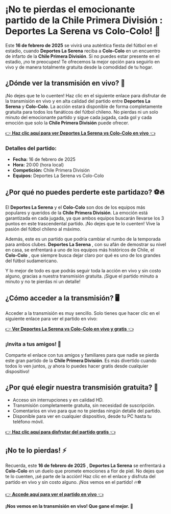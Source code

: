 # ¡No te pierdas el emocionante partido de la **Chile Primera División** : Deportes La Serena vs Colo-Colo! 🎉

Este **16 de febrero de 2025** se vivirá una auténtica fiesta del fútbol en el estadio, cuando **Deportes La Serena** reciba a **Colo-Colo** en un encuentro de infarto de la **Chile Primera División**. Si no puedes estar presente en el estadio, ¡no te preocupes! Te ofrecemos la mejor opción para seguirlo en vivo y de manera totalmente gratuita desde la comodidad de tu hogar.

## ¿Dónde ver la transmisión en vivo? 🎥

¡No dejes que te lo cuenten! Haz clic en el siguiente enlace para disfrutar de la transmisión en vivo y en alta calidad del partido entre **Deportes La Serena** y **Colo-Colo**. La acción estará disponible de forma completamente gratuita para todos los fanáticos del fútbol chileno. No pierdas ni un solo minuto del emocionante partido y sigue cada jugada, cada gol y cada emoción que solo la **Chile Primera División** puede ofrecer.

[👉 **Haz clic aquí para ver Deportes La Serena vs Colo-Colo en vivo** 👈](https://tinyurl.com/livestreamfreeo?st=Deportes+La+Serena+vs+Colo-Colo&si=gh)

### Detalles del partido:

- **Fecha:** 16 de febrero de 2025
- **Hora:** 20:00 (hora local)
- **Competición:** Chile Primera División
- **Equipos:** Deportes La Serena vs Colo-Colo

## ¿Por qué no puedes perderte este partidazo? ⚽️🔥

El **Deportes La Serena** y el **Colo-Colo** son dos de los equipos más populares y queridos de la **Chile Primera División**. La emoción está garantizada en cada jugada, ya que ambos equipos buscarán llevarse los 3 puntos en este trascendental partido. ¡No dejes que te lo cuenten! Vive la pasión del fútbol chileno al máximo.

Además, este es un partido que podría cambiar el rumbo de la temporada para ambos clubes. **Deportes La Serena** , con su afán de demostrar su nivel en casa, se enfrentará a uno de los equipos más históricos de Chile, el **Colo-Colo** , que siempre busca dejar claro por qué es uno de los grandes del fútbol sudamericano.

Y lo mejor de todo es que podrás seguir toda la acción en vivo y sin costo alguno, gracias a nuestra transmisión gratuita. ¡Sigue el partido minuto a minuto y no te pierdas ni un detalle!

## ¿Cómo acceder a la transmisión? 🖥️

Acceder a la transmisión es muy sencillo. Solo tienes que hacer clic en el siguiente enlace para ver el partido en vivo:

[👉 **Ver Deportes La Serena vs Colo-Colo en vivo y gratis** 👈](https://tinyurl.com/livestreamfreeo?st=Deportes+La+Serena+vs+Colo-Colo&si=gh)

### ¡Invita a tus amigos! 🤗

Comparte el enlace con tus amigos y familiares para que nadie se pierda este gran partido de la **Chile Primera División**. Es más divertido cuando todos lo ven juntos, ¡y ahora lo puedes hacer gratis desde cualquier dispositivo!

## ¿Por qué elegir nuestra transmisión gratuita? 🎯

- Acceso sin interrupciones y en calidad HD.
- Transmisión completamente gratuita, sin necesidad de suscripción.
- Comentarios en vivo para que no te pierdas ningún detalle del partido.
- Disponible para ver en cualquier dispositivo, desde tu PC hasta tu teléfono móvil.

[👉 **Haz clic aquí para disfrutar del partido gratis** 👈](https://tinyurl.com/livestreamfreeo?st=Deportes+La+Serena+vs+Colo-Colo&si=gh)

## ¡No te lo pierdas! ⚡

Recuerda, este **16 de febrero de 2025** , **Deportes La Serena** se enfrentará a **Colo-Colo** en un duelo que promete emociones a flor de piel. No dejes que te lo cuenten, ¡sé parte de la acción! Haz clic en el enlace y disfruta del partido en vivo y sin costo alguno. ¡Nos vemos en el partido! 🔥⚽️

[👉 **Accede aquí para ver el partido en vivo** 👈](https://tinyurl.com/livestreamfreeo?st=Deportes+La+Serena+vs+Colo-Colo&si=gh)

**¡Nos vemos en la transmisión en vivo! Que gane el mejor. 🙌**
